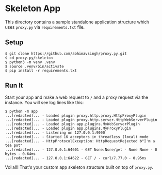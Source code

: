 # Skeleton App

This directory contains a sample standalone application structure which uses `proxy.py`
via `requirements.txt` file.

## Setup

```console
$ git clone https://github.com/abhinavsingh/proxy.py.git
$ cd proxy.py/skeleton
$ python3 -m venv .venv
$ source .venv/bin/activate
$ pip install -r requirements.txt
```

## Run It

Start your app and make a web request to `/` and a proxy request via the instance. You will
see log lines like this:

```console
$ python -m app
...[redacted]... - Loaded plugin proxy.http.proxy.HttpProxyPlugin
...[redacted]... - Loaded plugin proxy.http.server.HttpWebServerPlugin
...[redacted]... - Loaded plugin app.plugins.MyWebServerPlugin
...[redacted]... - Loaded plugin app.plugins.MyProxyPlugin
...[redacted]... - Listening on 127.0.0.1:9000
...[redacted]... - Started 16 acceptors in threadless (local) mode
...[redacted]... - HttpProtocolException: HttpRequestRejected b"I'm a tea pot"
...[redacted]... - 127.0.0.1:64601 - GET None:None/get - None None - 0 bytes - 0.64ms
...[redacted]... - 127.0.0.1:64622 - GET / - curl/7.77.0 - 0.95ms
```

Voila!!! That's your custom app skeleton structure built on top of `proxy.py`.
